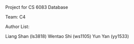 Project for CS 6083 Database

Team: C4

Author List:

Liang Shan (ls3818)
Wentao Shi (ws1105)
Yun Yan (yy1533)

